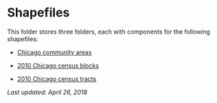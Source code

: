 # Shapefiles

This folder stores three folders, each with components for the following shapefiles:

* [Chicago community areas](https://data.cityofchicago.org/Facilities-Geographic-Boundaries/Boundaries-Community-Areas-current-/cauq-8yn6)

* [2010 Chicago census blocks](https://data.cityofchicago.org/Facilities-Geographic-Boundaries/Boundaries-Census-Blocks-2010/mfzt-js4n/data)

* [2010 Chicago census tracts](https://data.cityofchicago.org/Facilities-Geographic-Boundaries/Boundaries-Census-Tracts-2010/5jrd-6zik/data)

*Last updated: April 26, 2018*